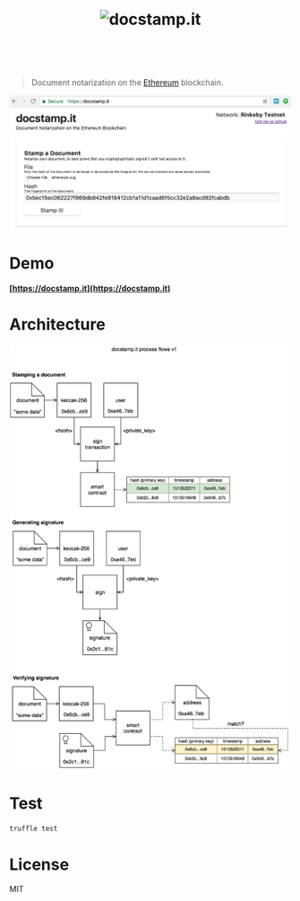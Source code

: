 <h1 align="center">
  <br />
  <img src="https://user-images.githubusercontent.com/168240/39511327-e76d9a3c-4da1-11e8-996c-bbd158000488.png" alt="docstamp.it" width="600" />
  <br />
  <br />
  <br />
</h1>

> Document notarization on the [Ethereum](https://ethereum.org/) blockchain.

<a href="https://docstamp.it"><img src="./public/assets/screenshot.png" width="700" /></a>

# Demo

**[https://docstamp.it](https://docstamp.it)**

# Architecture

<img src="./public/assets/diagrams/docstampitv1.png" width="600" />

# Test

```bash
truffle test
```

# License

MIT
